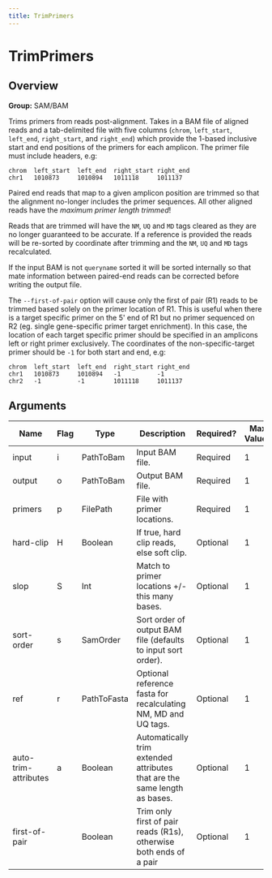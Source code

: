 ```yaml
---
title: TrimPrimers
---
```


# TrimPrimers

## Overview
**Group:** SAM/BAM

Trims primers from reads post-alignment.  Takes in a BAM file of aligned reads
and a tab-delimited file with five columns (`chrom`, `left_start`, `left_end`,
`right_start`, and `right_end`) which provide the 1-based inclusive start and end
positions of the primers for each amplicon.  The primer file must include headers, e.g:

```
chrom  left_start  left_end  right_start right_end
chr1   1010873     1010894   1011118     1011137
```

Paired end reads that map to a given amplicon position are trimmed so that the
alignment no-longer includes the primer sequences. All other aligned reads have the
_maximum primer length trimmed_!

Reads that are trimmed will have the `NM`, `UQ` and `MD` tags cleared as they are no longer
guaranteed to be accurate.  If a reference is provided the reads will be re-sorted
by coordinate after trimming and the `NM`, `UQ` and `MD` tags recalculated.

If the input BAM is not `queryname` sorted it will be sorted internally so that mate
information between paired-end reads can be corrected before writing the output file.

The `--first-of-pair` option will cause only the first of pair (R1) reads to be trimmed
based solely on the primer location of R1.  This is useful when there is a target
specific primer on the 5' end of R1 but no primer sequenced on R2 (eg. single gene-specific
primer target enrichment).  In this case, the location of each target specific primer should
be specified in an amplicons left or right primer exclusively.  The coordinates of the
non-specific-target primer should be `-1` for both start and end, e.g:

```
chrom  left_start  left_end  right_start right_end
chr1   1010873     1010894   -1          -1
chr2   -1          -1        1011118     1011137
```

## Arguments

|Name|Flag|Type|Description|Required?|Max Values|Default Value(s)|
|----|----|----|-----------|---------|----------|----------------|
|input|i|PathToBam|Input BAM file.|Required|1||
|output|o|PathToBam|Output BAM file.|Required|1||
|primers|p|FilePath|File with primer locations.|Required|1||
|hard-clip|H|Boolean|If true, hard clip reads, else soft clip.|Optional|1|false|
|slop|S|Int|Match to primer locations +/- this many bases.|Optional|1|5|
|sort-order|s|SamOrder|Sort order of output BAM file (defaults to input sort order).|Optional|1||
|ref|r|PathToFasta|Optional reference fasta for recalculating NM, MD and UQ tags.|Optional|1||
|auto-trim-attributes|a|Boolean|Automatically trim extended attributes that are the same length as bases.|Optional|1|false|
|first-of-pair||Boolean|Trim only first of pair reads (R1s), otherwise both ends of a pair|Optional|1|false|

